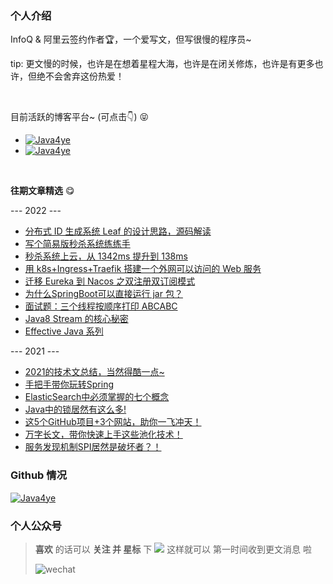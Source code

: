### 个人介绍
  InfoQ & 阿里云签约作者🏆，一个爱写文，但写很慢的程序员~
  
  tip: 更文慢的时候，也许是在想着星程大海，也许是在闭关修炼，也许是有更多也许，但绝不会舍弃这份热爱！

  <br/>

  目前活跃的博客平台~ (可点击👇) 😝

  * [![Java4ye](https://img.shields.io/badge/%E6%8E%98%E9%87%91-Java4ye-%2341b783)](https://juejin.cn/user/2304992131153981)
  * [![Java4ye](https://img.shields.io/badge/CSDN-Java4ye-%2341b783)](https://blog.csdn.net/weixin_40251892)

  <br/>

  **往期文章精选** 😋
 
  --- 2022 ---
  * [分布式 ID 生成系统 Leaf 的设计思路，源码解读](https://mp.weixin.qq.com/s/BvLW3LTrTfW4-s3zPPRi6A)
  * [写个简易版秒杀系统练练手](https://mp.weixin.qq.com/s/ogx1MAUH0-RTsdWQG2N5CA)
  * [秒杀系统上云，从 1342ms 提升到 138ms](https://mp.weixin.qq.com/s/Pbgj-j9l5-L_xFMb0Up6Dg)
  * [用 k8s+Ingress+Traefik 搭建一个外网可以访问的 Web 服务](https://mp.weixin.qq.com/s/5halAmLdgqxUoAhi6QI7Bw)
  * [迁移 Eureka 到 Nacos 之双注册双订阅模式](https://mp.weixin.qq.com/s/lqn56IlRx4nA9yVcXn8t4A)
  * [为什么SpringBoot可以直接运行 jar 包？](https://mp.weixin.qq.com/s/7zQaiJNzs-rL7CKyfLu2rA)
  * [面试题：三个线程按顺序打印 ABCABC](https://mp.weixin.qq.com/s/JEPz8aQlr8YEYmGD6hyPjA)
  * [Java8 Stream 的核心秘密](https://mp.weixin.qq.com/s/cdjouLhI9ERpAdIyCykiFQ)
  * [Effective Java 系列](https://mp.weixin.qq.com/mp/appmsgalbum?__biz=Mzg2MjUzODc5Mw==&action=getalbum&album_id=2537417420773310466&scene=173&from_msgid=2247491931&from_itemidx=1&count=3&nolastread=1#wechat_redirect)

  --- 2021 ---
  * [2021的技术文总结，当然得酷一点~](https://mp.weixin.qq.com/s/0PCN-X_W02vbNiJC2WrzTA)
  * [手把手带你玩转Spring](https://mp.weixin.qq.com/s/CCSNCYLDHqAkBxl6vcVTfQ)
  * [ElasticSearch中必须掌握的七个概念](https://mp.weixin.qq.com/s/S4jfnEpZL0TvwDxH79nfvw)
  * [Java中的锁居然有这么多!](https://mp.weixin.qq.com/s/r9HbTDwc4eyTAGwysS--zg)
  * [这5个GitHub项目+3个网站，助你一飞冲天！](https://mp.weixin.qq.com/s/ZudORvOPkzTYyhFBM5go8g)
  * [万字长文，带你快速上手这些池化技术！](https://mp.weixin.qq.com/s/D0nuvd1IWu4n5OqhesuPjA)
  * [服务发现机制SPI居然是破坏者？！](https://mp.weixin.qq.com/s/xz6XijCcl6vSd28n4AQtmw)

### Github 情况

  [![Java4ye](https://github-readme-stats-phi-gules.vercel.app/api?username=Java4ye&show_icons=true&theme=vue-dark)](https://github.com/RyzeYang)


 <!--  ![Metrics](https://metrics.lecoq.io/Java4ye?template=classic&base.activity=0&base.community=0&base.repositories=0&isocalendar=1&introduction=1&isocalendar.duration=half-year&introduction.title=true&config.timezone=Asia%2FShanghai)
 
  ### 主要仓库🐖 

  <br/>

  <div>
  <a href="https://github.com/Java4ye/springboot-demo-4ye" style="display:inline-block">
    <img align="center" src="https://github-readme-stats-phi-gules.vercel.app/api/pin/?username=Java4ye&repo=springboot-demo-4ye&show_icons=true&theme=vue-dark" />
  </a>


  <a href="https://github.com/Java4ye/SpringSecurity-Vuetify-Permissions-demo" style="display:inline-block">
    <img align="right"  src="https://github-readme-stats-phi-gules.vercel.app/api/pin/?username=Java4ye&repo=SpringSecurity-Vuetify-Permissions-demo&show_icons=true&theme=vue-dark" />
  </a>

  </div>
-->
  


  <!-- [![Top Langs](https://github-readme-stats-phi-gules.vercel.app/api/pin/?username=RyzeYang&repo=springboot-demo-4ye&show_icons=true&theme=vue-dark)](https://github.com/RyzeYang/springboot-demo-4ye)
   -->





  ### 个人公众号

  > **喜欢** 的话可以 **关注 并 星标** 下  ![](https://img.shields.io/badge/%E5%85%AC%E4%BC%97%E5%8F%B7-Java4ye-%2341b783)   这样就可以 第一时间收到更文消息 啦
  >
  > ![wechat](https://cdn.jsdelivr.net/gh/Java4ye/picb/image-20210807183203736.png)



  

  <!--
  **RyzeYang/RyzeYang** is a ✨ _special_ ✨ repository because its `README.md` (this file) appears on your GitHub profile.

  Here are some ideas to get you started:

  - 🔭 I’m currently working on ...
  - 🌱 I’m currently learning ...
  - 👯 I’m looking to collaborate on ...
  - 🤔 I’m looking for help with ...
  - 💬 Ask me about ...
  - 📫 How to reach me: ...
  - 😄 Pronouns: ...
  - ⚡ Fun fact: ...
    -->
